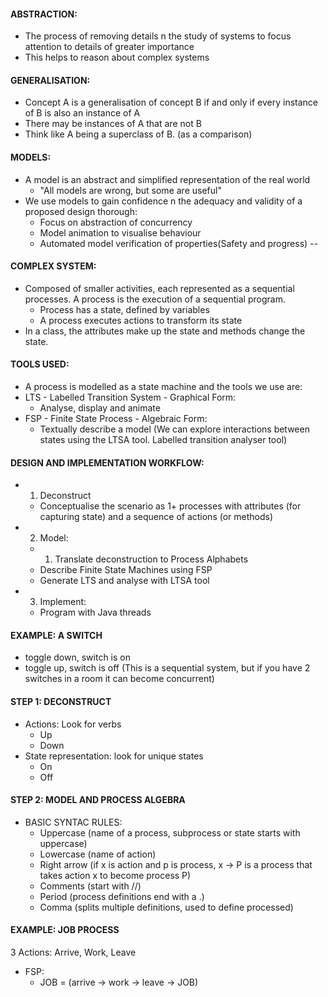 #### ABSTRACTION:
- The process of removing details n the study of systems to focus attention to details of greater importance
- This helps to reason about complex systems
#### GENERALISATION:
- Concept A is a generalisation of concept B if and only if every instance of B is also an instance of A
- There may be instances of A that are not B
- Think like A being a superclass of B. (as a comparison)

#### MODELS:
- A model is an abstract and simplified representation of the real world
	- "All models are wrong, but some are useful"
- We use models to gain confidence n the adequacy and validity of a proposed design thorough:
	- Focus on abstraction of concurrency
	- Model animation to visualise behaviour
	- Automated model verification of properties(Safety and progress)
--
#### COMPLEX SYSTEM:
- Composed of smaller activities, each represented as a sequential processes. A process is the execution of a sequential program.
	- Process has a state, defined by variables 
	- A process executes actions to transform its state
- In a class, the attributes make up the state and methods change the state. 

#### TOOLS USED:
- A process is modelled as a state machine and the tools we use are:
- LTS - Labelled Transition System - Graphical Form:
	- Analyse, display and animate
- FSP - Finite State Process - Algebraic Form:
	- Textually describe a model
(We can explore interactions between states using the LTSA tool. Labelled transition analyser tool)

####  DESIGN AND IMPLEMENTATION WORKFLOW:
- 1. Deconstruct
	- Conceptualise the scenario as 1+ processes with attributes (for capturing state) and a sequence of actions (or methods)
- 2. Model:
	- 1. Translate deconstruction to Process Alphabets
	- Describe Finite State Machines using FSP
	- Generate LTS and analyse with LTSA tool
- 3. Implement:
	- Program with Java threads

#### EXAMPLE: A SWITCH
- toggle down, switch is on
- toggle up, switch is off
(This is a sequential system, but if you have 2 switches in a room it can become concurrent)

#### STEP 1: DECONSTRUCT
- Actions: Look for verbs
	- Up
	- Down
- State representation: look for unique states
	- On
	- Off

#### STEP 2: MODEL AND PROCESS ALGEBRA
- BASIC SYNTAC RULES:
	- Uppercase (name of a process, subprocess or state starts with uppercase)
	- Lowercase (name of action)
	- Right arrow (if x is action and p is process, x -> P is a process that takes action x to become process P)
	- Comments (start with //)
	- Period (process definitions end with a .)
	- Comma (splits multiple definitions, used to define processed)

#### EXAMPLE: JOB PROCESS
3 Actions: Arrive, Work, Leave
- FSP:
	- JOB = (arrive -> work -> leave -> JOB)
